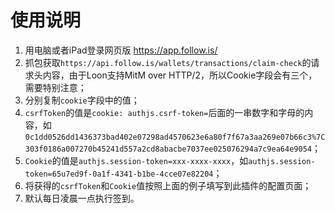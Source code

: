 # 使用说明

1. 用电脑或者iPad登录网页版 https://app.follow.is/
2. 抓包获取`https://api.follow.is/wallets/transactions/claim-check`的请求头内容，由于Loon支持MitM over HTTP/2，所以Cookie字段会有三个，需要特别注意；
3. 分别复制`cookie`字段中的值；
4. `csrfToken`的值是`cookie: authjs.csrf-token=`后面的一串数字和字母的内容，如`0c1dd0526dd1436373bad402e07298ad4570623e6a80f7f67a3aa269e07b66c3%7C303f0186a007270b45241d557a2cd8abacbe7037ee025076294a7c9ea64e9054`；
5. `Cookie`的值是`authjs.session-token=xxx-xxxx-xxxx`，如`authjs.session-token=65u7ed9f-0a1f-4341-b1be-4cce07e82204`；
6. 将获得的`csrfToken`和`Cookie`值按照上面的例子填写到此插件的配置页面；
7. 默认每日凌晨一点执行签到。